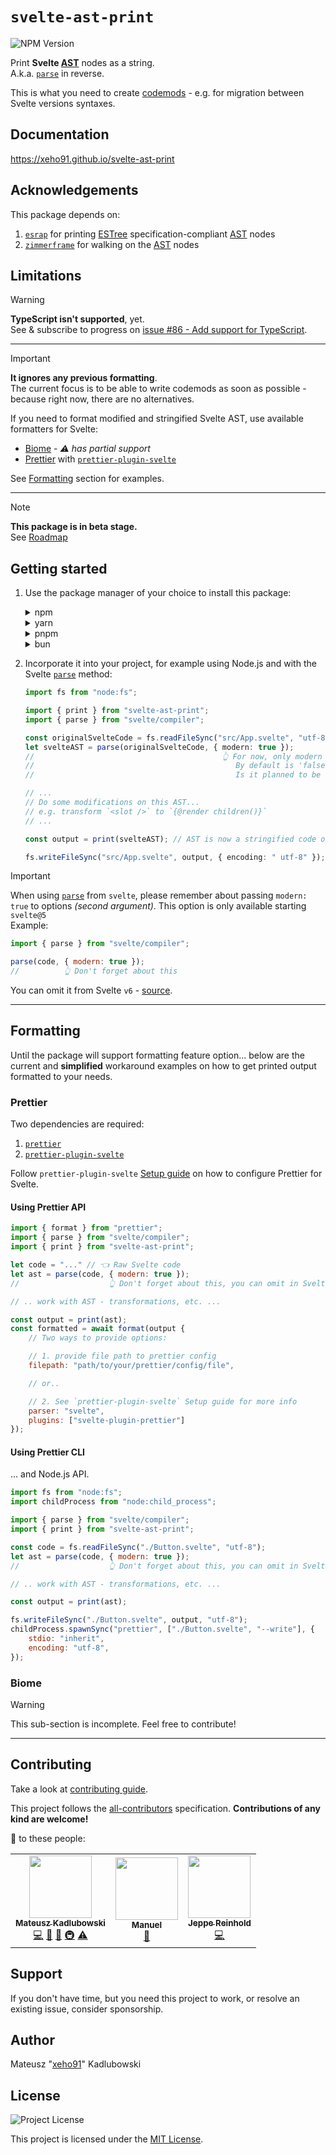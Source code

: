 # `svelte-ast-print`

![NPM Version](https://img.shields.io/npm/v/svelte-ast-print?style=for-the-badge&logo=npm)

Print **Svelte [AST]** nodes as a string.\
A.k.a. [`parse`] in reverse.

This is what you need to create [codemods] - e.g. for migration between Svelte versions syntaxes.

## Documentation

<https://xeho91.github.io/svelte-ast-print>

## Acknowledgements

This package depends on:

1. [`esrap`] for printing [ESTree] specification-compliant [AST] nodes
1. [`zimmerframe`] for walking on the [AST] nodes

## Limitations

> [!WARNING]
> **TypeScript isn't supported**, yet.\
> See & subscribe to progress on [issue #86 - Add support for TypeScript](https://github.com/xeho91/svelte-ast-print/issues/86).

---

> [!IMPORTANT]
> **It ignores any previous formatting**.\
> The current focus is to be able to write codemods as soon as possible - because right now, there are no alternatives.
>
> If you need to format modified and stringified Svelte AST, use available formatters for Svelte:
>
> - [Biome](https://github.com/biomejs/biome) - _⚠️ has partial support_
> - [Prettier](https://github.com/prettier/prettier) with [`prettier-plugin-svelte`](https://github.com/sveltejs/prettier-plugin-svelte)
>
> See [Formatting](#formatting) section for examples.

---

> [!NOTE]
> **This package is in beta stage.**\
> See [Roadmap](https://github.com/xeho91/svelte-ast-print/discussions/2)

## Getting started

1. Use the package manager of your choice to install this package:

   <details>
       <summary>npm</summary>

   ```sh
   npm install svelte-ast-print
   ```

   </details>

   <details>
       <summary>yarn</summary>

   ```sh
   yarn add svelte-ast-print
   ```

   </details>

   <details>
       <summary>pnpm</summary>

   ```sh
   pnpm add svelte-ast-print
   ```

   </details>

   <details>
       <summary>bun</summary>

   ```sh
   bun add svelte-ast-print
   ```

   </details>

1. Incorporate it into your project, for example using Node.js and with the Svelte [`parse`] method:

   ```ts
   import fs from "node:fs";

   import { print } from "svelte-ast-print";
   import { parse } from "svelte/compiler";

   const originalSvelteCode = fs.readFileSync("src/App.svelte", "utf-8");
   let svelteAST = parse(originalSvelteCode, { modern: true });
   //                                          👆 For now, only modern is supported.
   //                                             By default is 'false'.
   //                                             Is it planned to be 'true' from Svelte v6+

   // ...
   // Do some modifications on this AST...
   // e.g. transform `<slot />` to `{@render children()}`
   // ...

   const output = print(svelteAST); // AST is now a stringified code output! 🎉

   fs.writeFileSync("src/App.svelte", output, { encoding: " utf-8" });
   ```

> [!IMPORTANT]
> When using [`parse`] from `svelte`, please remember about passing `modern: true` to options _(second argument)_.
> This option is only available starting `svelte@5`\
> Example:
>
> ```js
> import { parse } from "svelte/compiler";
>
> parse(code, { modern: true });
> //          👆 Don't forget about this
> ```
>
> You can omit it from Svelte `v6` - [source](https://github.com/sveltejs/svelte/blob/5a05f6371a994286626a44168cb2c02f8a2ad567/packages/svelte/src/compiler/index.js#L99-L100).

---

## Formatting

Until the package will support formatting feature option... below are the current and **simplified** workaround examples
on how to get printed output formatted to your needs.

### Prettier

Two dependencies are required:

1. [`prettier`](https://github.com/prettier/prettier)
1. [`prettier-plugin-svelte`](https://github.com/sveltejs/prettier-plugin-svelte)

Follow `prettier-plugin-svelte` [Setup guide](https://github.com/sveltejs/prettier-plugin-svelte?tab=readme-ov-file#setup)
on how to configure Prettier for Svelte.

#### Using Prettier API

```js
import { format } from "prettier";
import { parse } from "svelte/compiler";
import { print } from "svelte-ast-print";

let code = "..." // 👈 Raw Svelte code
let ast = parse(code, { modern: true });
//                    👆 Don't forget about this, you can omit in Svelte v6

// .. work with AST - transformations, etc. ...

const output = print(ast);
const formatted = await format(output {
	// Two ways to provide options:

	// 1. provide file path to prettier config
	filepath: "path/to/your/prettier/config/file",

	// or..

	// 2. See `prettier-plugin-svelte` Setup guide for more info
	parser: "svelte",
	plugins: ["svelte-plugin-prettier"]
});
```

#### Using Prettier CLI

... and Node.js API.

```js
import fs from "node:fs";
import childProcess from "node:child_process";

import { parse } from "svelte/compiler";
import { print } from "svelte-ast-print";

const code = fs.readFileSync("./Button.svelte", "utf-8");
let ast = parse(code, { modern: true });
//                    👆 Don't forget about this, you can omit in Svelte v6

// .. work with AST - transformations, etc. ...

const output = print(ast);

fs.writeFileSync("./Button.svelte", output, "utf-8");
childProcess.spawnSync("prettier", ["./Button.svelte", "--write"], {
	stdio: "inherit",
	encoding: "utf-8",
});
```

### Biome

> [!WARNING]
> This sub-section is incomplete. Feel free to contribute!

---

## Contributing

Take a look at [contributing guide](./.github/CONTRIBUTING.md).

This project follows the [all-contributors](https://github.com/all-contributors/all-contributors) specification.
**Contributions of any kind are welcome!**

💌 to these people:

<!-- ALL-CONTRIBUTORS-LIST:START - Do not remove or modify this section -->
<!-- prettier-ignore-start -->
<!-- markdownlint-disable -->
<table>
  <tr>
    <td align="center"><a href="https://github.com/xeho91"><img src="https://avatars.githubusercontent.com/u/18627568?v=4?s=100" width="100px;" alt=""/><br /><sub><b>Mateusz Kadlubowski</b></sub></a><br /><a href="https://github.com/xeho91/svelte-ast-print/commits?author=xeho91" title="Code">💻</a> <a href="#maintenance-xeho91" title="Maintenance">🚧</a> <a href="https://github.com/xeho91/svelte-ast-print/commits?author=xeho91" title="Documentation">📖</a> <a href="#infra-xeho91" title="Infrastructure (Hosting, Build-Tools, etc)">🚇</a> <a href="https://github.com/xeho91/svelte-ast-print/commits?author=xeho91" title="Tests">⚠️</a></td>
    <td align="center"><a href="https://github.com/manuel3108"><img src="https://avatars.githubusercontent.com/u/30698007?v=4?s=100" width="100px;" alt=""/><br /><sub><b>Manuel</b></sub></a><br /><a href="https://github.com/xeho91/svelte-ast-print/commits?author=manuel3108" title="Documentation">📖</a></td>
    <td align="center"><a href="https://reinhold.is/"><img src="https://avatars.githubusercontent.com/u/5678122?v=4?s=100" width="100px;" alt=""/><br /><sub><b>Jeppe Reinhold</b></sub></a><br /><a href="https://github.com/xeho91/svelte-ast-print/commits?author=JReinhold" title="Code">💻</a></td>
  </tr>
</table>

<!-- markdownlint-restore -->
<!-- prettier-ignore-end -->

<!-- ALL-CONTRIBUTORS-LIST:END -->

## Support

If you don't have time, but you need this project to work, or resolve an existing issue, consider sponsorship.

## Author

Mateusz "[xeho91](https://github.com/xeho91)" Kadlubowski

## License

![Project License](https://img.shields.io/github/license/xeho91/svelte-ast-print?style=for-the-badge)

This project is licensed under the [MIT License](./LICENSE.md).

<!-- links -->

[`esrap`]: https://github.com/rich-harris/esrap
[`zimmerframe`]: https://github.com/rich-harris/zimmerframe
[ESTree]: https://github.com/estree/estree
[codemods]: https://codemod.com/blog/what-are-codemods#ill-find-replace-whats-the-issue-hint-a-lot
[`parse`]: https://svelte.dev/docs/svelte-compiler#parse
[AST]: https://en.wikipedia.org/wiki/Abstract_syntax_tree
